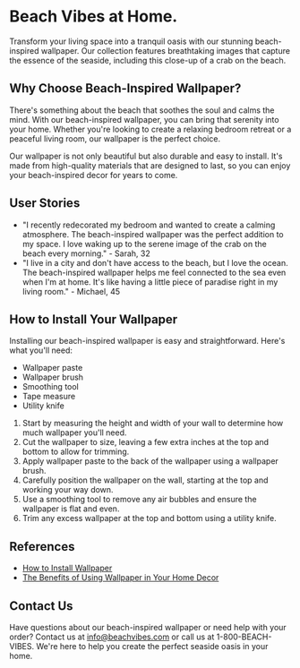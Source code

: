 <!--
Write me content for website with wallpaper which alt text is:

"A close-up of a crab on the beach"

The name/title of the page should not be 1:1 copy of the alt text but rather a real content of the website which is using this wallpaper.

- Use markdown format 
- Start with the heading
- The content should look like a real website 
- Include real sections like references, contact, user stories, etc. use things relevant to the page purpose.
- Feel free to use structure like headings, bullets, numbering, blockquotes, paragraphs, horizontal lines, etc.
- You can use formatting like bold or _italic_
- You can include UTF-8 emojis
- Links should be only #hash anchors (and you can refer to the document itself)
- Do not include images
-->

<!--font:Poppins-->

# Beach Vibes at Home.

Transform your living space into a tranquil oasis with our stunning beach-inspired wallpaper. Our collection features breathtaking images that capture the essence of the seaside, including this close-up of a crab on the beach. 

## Why Choose Beach-Inspired Wallpaper?

There's something about the beach that soothes the soul and calms the mind. With our beach-inspired wallpaper, you can bring that serenity into your home. Whether you're looking to create a relaxing bedroom retreat or a peaceful living room, our wallpaper is the perfect choice.

Our wallpaper is not only beautiful but also durable and easy to install. It's made from high-quality materials that are designed to last, so you can enjoy your beach-inspired decor for years to come.

## User Stories

- "I recently redecorated my bedroom and wanted to create a calming atmosphere. The beach-inspired wallpaper was the perfect addition to my space. I love waking up to the serene image of the crab on the beach every morning." - Sarah, 32
- "I live in a city and don't have access to the beach, but I love the ocean. The beach-inspired wallpaper helps me feel connected to the sea even when I'm at home. It's like having a little piece of paradise right in my living room." - Michael, 45

## How to Install Your Wallpaper

Installing our beach-inspired wallpaper is easy and straightforward. Here's what you'll need:

- Wallpaper paste
- Wallpaper brush
- Smoothing tool
- Tape measure
- Utility knife

1. Start by measuring the height and width of your wall to determine how much wallpaper you'll need.
2. Cut the wallpaper to size, leaving a few extra inches at the top and bottom to allow for trimming.
3. Apply wallpaper paste to the back of the wallpaper using a wallpaper brush.
4. Carefully position the wallpaper on the wall, starting at the top and working your way down.
5. Use a smoothing tool to remove any air bubbles and ensure the wallpaper is flat and even.
6. Trim any excess wallpaper at the top and bottom using a utility knife.

## References

- [How to Install Wallpaper](https://www.diynetwork.com/how-to/skills-and-know-how/painting/how-to-install-wallpaper)
- [The Benefits of Using Wallpaper in Your Home Decor](https://www.thespruce.com/benefits-of-using-wallpaper-in-your-home-decor-4158238)

## Contact Us

Have questions about our beach-inspired wallpaper or need help with your order? Contact us at info@beachvibes.com or call us at 1-800-BEACH-VIBES. We're here to help you create the perfect seaside oasis in your home.
